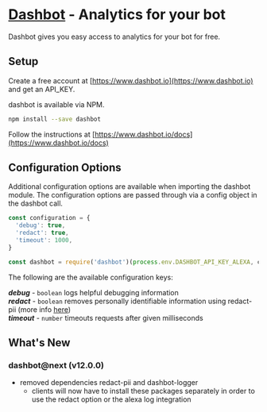 # [Dashbot](http://dashbot.io) - Analytics for your bot

Dashbot gives you easy access to analytics for your bot for free.

## Setup

Create a free account at [https://www.dashbot.io](https://www.dashbot.io) and get an API_KEY.

dashbot is available via NPM.

```bash
npm install --save dashbot
```

Follow the instructions at [https://www.dashbot.io/docs](https://www.dashbot.io/docs)

## Configuration Options
Additional configuration options are available when importing the dashbot module. The configuration options are passed through via a config object in the dashbot call. 

```javascript
const configuration = {
  'debug': true,
  'redact': true,
  'timeout': 1000,
}

const dashbot = require('dashbot')(process.env.DASHBOT_API_KEY_ALEXA, configuration).alexa;
```

The following are the available configuration keys:

***debug*** - ```boolean``` logs helpful debugging information  
***redact*** - ```boolean``` removes personally identifiable information using redact-pii (more info [here](https://www.dashbot.io/docs/pii-redaction/))  
***timeout*** - ```number``` timeouts requests after given milliseconds


## What's New

### dashbot@next (v12.0.0)
- removed dependencies redact-pii and dashbot-logger
    - clients will now have to install these packages separately in order to use the redact option or the alexa log integration

